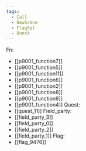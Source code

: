```yaml
---
tags:
  - Call
  - NewScene
  - FlagSet
  - Quest
---
```

Fn:
- [[p9001_function7]]
- [[p9001_function5]]
- [[p9001_function11]]
- [[p9001_function6]]
- [[p9001_function2]]
- [[p9001_function8]]
- [[p9001_function9]]
- [[p9001_function4]]
Quest:
- [[quest_11]]
Field_party:
- [[field_party_3]]
- [[field_party_0]]
- [[field_party_2]]
- [[field_party_1]]
Flag:
- [[flag_9476]]
